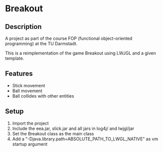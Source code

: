 # Breakout

## Description

A project as part of the course FOP (functional object-oriented programming) at the TU Darmstadt.

This is a reimplementation of the game Breakout using LWJGL and a given template.

## Features

* Stick movement
* Ball movement
* Ball collides with other entities

## Setup

1. Import the project
2. Include the eea.jar, slick.jar and all jars in log4j/ and lwjgl/jar
3. Set the Breakout class as the main class
4. Add a "-Djava.library.path=ABSOLUTE_PATH_TO_LWGL_NATIVE" as vm startup argument
